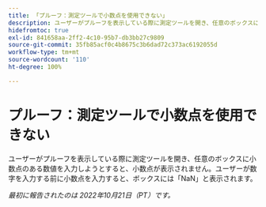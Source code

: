 ```yaml
---
title: 「プルーフ：測定ツールで小数点を使用できない」
description: ユーザーがプルーフを表示している際に測定ツールを開き、任意のボックスに小数点のある数値を入力しようとすると、小数点が表示されません。ユーザーが数字を入力する前に小数点を入力すると、ボックスには NaN と表示されます。
hidefromtoc: true
exl-id: 841658aa-2ff2-4c10-95b7-db3bb27c9809
source-git-commit: 35fb85acf0c4b8675c3b6dad72c373ac6192055d
workflow-type: tm+mt
source-wordcount: '110'
ht-degree: 100%

---
```


# プルーフ：測定ツールで小数点を使用できない

<!--Requested article.This article is on the WF and WFP TOC. -->

ユーザーがプルーフを表示している際に測定ツールを開き、任意のボックスに小数点のある数値を入力しようとすると、小数点が表示されません。ユーザーが数字を入力する前に小数点を入力すると、ボックスには「NaN」と表示されます。

_最初に報告されたのは 2022年10月21日（PT）です。_
